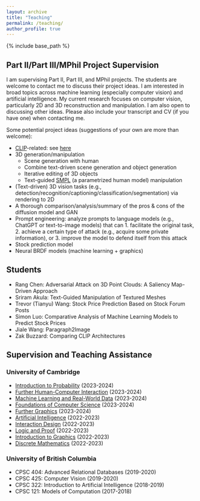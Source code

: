 ```yaml
---
layout: archive
title: "Teaching"
permalink: /teaching/
author_profile: true
---
```


{% include base_path %}

## Part II/Part III/MPhil Project Supervision

I am supervising Part II, Part III, and MPhil projects. The students are welcome to contact me to discuss their project ideas. I am interested in broad topics across machine learning (especially computer vision) and artificial intelligence. My current research focuses on computer vision, particularly 2D and 3D reconstruction and manipulation. I am also open to discussing other ideas. Please also include your transcript and CV (if you have one) when contacting me.

Some potential project ideas (suggestions of your own are more than welcome):  
- <a href="https://openai.com/research/clip" target="_blank">CLIP</a>-related: see <a href="/Part III Project Proposal.pdf" target="_blank">here</a>
- 3D generation/manipulation
	- Scene generation with human
	- Combine text-driven scene generation and object generation
	- Iterative editing of 3D objects
	- Text-guided <a href="https://smpl.is.tue.mpg.de" target="_blank">SMPL</a> (a parametrized human model) manipulation
- (Text-driven) 3D vision tasks (e.g., detection/recognition/captioning/classification/segmentation) via rendering to 2D
- A thorough comparison/analysis/summary of the pros & cons of the diffusion model and GAN
- Prompt engineering: analyze prompts to language models (e.g., ChatGPT or text-to-image models) that can 1. facilitate the original task, 2. achieve a certain type of attack (e.g., acquire some private information), or 3. improve the model to defend itself from this attack
- Stock prediction model
- Neural BRDF models (machine learning + graphics)

## Students

- Rang Chen: Adversarial Attack on 3D Point Clouds: A Saliency Map-Driven Approach
- Sriram Akula: Text-Guided Manipulation of Textured Meshes
- Trevor (Tianyu) Wang: Stock Price Prediction Based on Stock Forum Posts
- Simon Luo: Comparative Analysis of Machine Learning Models to Predict Stock Prices
- Jiale Wang: Paragraph2Image
- Zak Buzzard: Comparing CLIP Architectures

## Supervision and Teaching Assistance

### University of Cambridge

- <a href="https://www.cl.cam.ac.uk/teaching/2324/IntroProb/" target="_blank">Introduction to Probability</a> (2023-2024)
- <a href="https://www.cl.cam.ac.uk/teaching/2324/FHCI/" target="_blank">Further Human-Computer Interaction</a> (2023-2024)
- <a href="https://www.cl.cam.ac.uk/teaching/2324/MLRD/" target="_blank">Machine Learning and Real-World Data</a> (2023-2024)
- <a href="https://www.cl.cam.ac.uk/teaching/2324/FoundsCS/" target="_blank">Foundations of Computer Science</a> (2023-2024)
- <a href="https://www.cl.cam.ac.uk/teaching/2324/FGraphics/" target="_blank">Further Graphics</a> (2023-2024)
- <a href="https://www.cl.cam.ac.uk/teaching/2223/ArtInt/" target="_blank">Artificial Intelligence</a> (2022-2023)
- <a href="https://www.cl.cam.ac.uk/teaching/2223/IntDesign/" target="_blank">Interaction Design</a> (2022-2023)
- <a href="https://www.cl.cam.ac.uk/teaching/2223/LogicProof/" target="_blank">Logic and Proof</a> (2022-2023)
- <a href="https://www.cl.cam.ac.uk/teaching/2223/Graphics/" target="_blank">Introduction to Graphics</a> (2022-2023)
- <a href="https://www.cl.cam.ac.uk/teaching/2223/DiscMath/" target="_blank">Discrete Mathematics</a> (2022-2023)

### University of British Columbia

- CPSC 404: Advanced Relational Databases (2019-2020)
- CPSC 425: Computer Vision (2019-2020)
- CPSC 322: Introduction to Artificial Intelligence (2018-2019)
- CPSC 121: Models of Computation (2017-2018)

